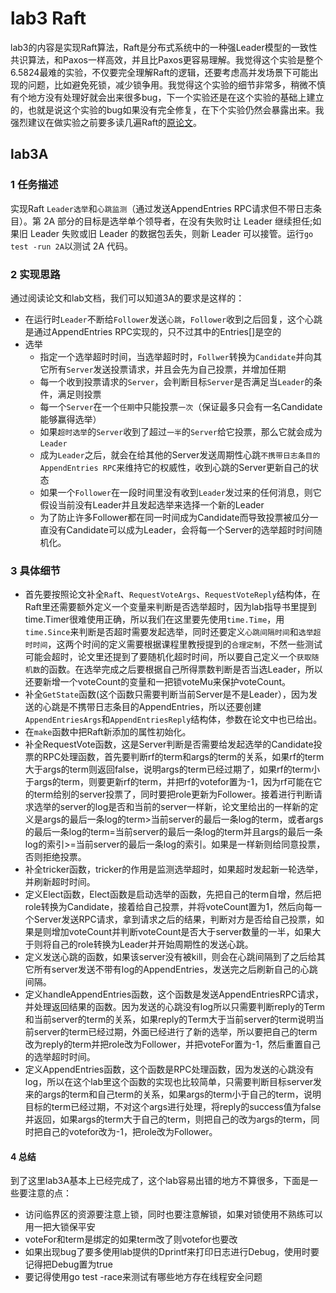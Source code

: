 # lab3 Raft

lab3的内容是实现Raft算法，Raft是分布式系统中的一种强Leader模型的一致性共识算法，和Paxos一样高效，并且比Paxos更容易理解。我觉得这个实验是整个6.5824最难的实验，不仅要完全理解Raft的逻辑，还要考虑高并发场景下可能出现的问题，比如避免死锁，减少锁争用。我觉得这个实验的细节非常多，稍微不慎有个地方没有处理好就会出来很多bug，下一个实验还是在这个实验的基础上建立的，也就是说这个实验的bug如果没有完全修复，在下个实验仍然会暴露出来。我强烈建议在做实验之前要多读几遍Raft的[原论文](https://pdos.csail.mit.edu/6.824/papers/raft-extended.pdf)。

## lab3A

### 1 任务描述

实现Raft `Leader选举`和`心跳监测`（通过发送AppendEntries RPC请求但不带日志条目）。第 2A 部分的目标是选举单个领导者，在没有失败时让 Leader 继续担任;如果旧 Leader 失败或旧 Leader 的数据包丢失，则新 Leader 可以接管。运行`go test -run 2A`以测试 2A 代码。

### 2 实现思路

通过阅读论文和lab文档，我们可以知道3A的要求是这样的：

- 在运行时`Leader`不断给`Follower`发送`心跳`，`Follower`收到之后回复，这个心跳是通过AppendEntries RPC实现的，只不过其中的Entries[]是空的
- 选举
  - 指定一个选举超时时间，当选举超时时，`Follwer`转换为`Candidate`并向其它所有`Server`发送投票请求，并且会先为自己投票，并增加任期
  - 每一个收到投票请求的`Server`，会判断目标`Server`是否满足当`Leader`的条件，满足则投票
  - 每一个`Server`在一个`任期`中只能投票`一次`（保证最多只会有一名Candidate能够赢得选举）
  - 如果`超时选举`的`Server`收到了超过`一半`的`Server`给它投票，那么它就会成为`Leader`
  - 成为`Leader`之后，就会在给其他的Server发送周期性心跳`不携带日志条目的AppendEntries RPC`来维持它的权威性，收到心跳的Server更新自己的状态
  - 如果一个`Follower`在一段时间里没有收到`Leader`发过来的任何消息，则它假设当前没有Leader并且发起选举来选择一个新的Leader
  - 为了防止许多Follower都在同一时间成为Candidate而导致投票被瓜分一直没有Candidate可以成为Leader，会将每一个Server的选举超时时间随机化。

### 3 具体细节

- 首先要按照论文补全`Raf`t、`RequestVoteArgs`、`RequestVoteReply`结构体，在Raft里还需要额外定义一个变量来判断是否选举超时，因为lab指导书里提到time.Timer很难使用正确，所以我们在这里要先使用`time.Time`，用`time.Since`来判断是否超时需要发起选举，同时还要定义`心跳间隔时间`和`选举超时时间`，这两个时间的定义需要根据课程里教授提到的`合理定制`，不然一些测试可能会超时，论文里还提到了要随机化超时时间，所以要自己定义一个`获取随机数`的函数。在选举完成之后要根据自己所得票数判断是否当选Leader，所以还要新增一个voteCount的变量和一把锁voteMu来保护voteCount。
- 补全`GetState`函数(这个函数只需要判断当前Server是不是Leader），因为发送的心跳是不携带日志条目的AppendEntries，所以还要创建`AppendEntriesArgs`和`AppendEntriesReply`结构体，参数在论文中也已给出。
- 在`make`函数中把Raft新添加的属性初始化。
- 补全RequestVote函数，这是Server判断是否需要给发起选举的Candidate投票的RPC处理函数，首先要判断rf的term和args的term的关系，如果rf的term大于args的term则返回false，说明args的term已经过期了，如果rf的term小于args的term，则要更新rf的term，并把rf的votefor置为-1，因为rf可能在它的term给别的server投票了，同时要把role更新为Follower。接着进行判断请求选举的server的log是否和当前的server一样新，论文里给出的一样新的定义是args的最后一条log的term>当前server的最后一条log的term，或者args的最后一条log的term=当前server的最后一条log的term并且args的最后一条log的索引>=当前server的最后一条log的索引。如果是一样新则给同意投票，否则拒绝投票。
- 补全tricker函数，tricker的作用是监测选举超时，如果超时发起新一轮选举，并刷新超时时间。
- 定义Elect函数，Elect函数是启动选举的函数，先把自己的term自增，然后把role转换为Candidate，接着给自己投票，并将voteCount置为1，然后向每一个Server发送RPC请求，拿到请求之后的结果，判断对方是否给自己投票，如果是则增加voteCount并判断voteCount是否大于server数量的一半，如果大于则将自己的role转换为Leader并开始周期性的发送心跳。
- 定义发送心跳的函数，如果该server没有被kill，则会在心跳间隔到了之后给其它所有server发送不带有log的AppendEntries，发送完之后刷新自己的心跳间隔。
- 定义handleAppendEntries函数，这个函数是发送AppendEntriesRPC请求，并处理返回结果的函数。因为发送的心跳没有log所以只需要判断reply的Term和当前server的term的关系，如果reply的Term大于当前server的term说明当前server的term已经过期，外面已经进行了新的选举，所以要把自己的term改为reply的term并把role改为Follower，并把voteFor置为-1，然后重置自己的选举超时时间。
- 定义AppendEntries函数，这个函数是RPC处理函数，因为发送的心跳没有log，所以在这个lab里这个函数的实现也比较简单，只需要判断目标server发来的args的term和自己term的关系，如果args的term小于自己的term，说明目标的term已经过期，不对这个args进行处理，将reply的success值为false并返回，如果args的term大于自己的term，则把自己的改为args的term，同时把自己的votefor改为-1，把role改为Follower。

#### 4 总结

到了这里lab3A基本上已经完成了，这个lab容易出错的地方不算很多，下面是一些要注意的点：

- 访问临界区的资源要注意上锁，同时也要注意解锁，如果对锁使用不熟练可以用一把大锁保平安
- voteFor和term是绑定的如果term改了则votefor也要改
- 如果出现bug了要多使用lab提供的Dprintf来打印日志进行Debug，使用时要记得把Debug置为true
- 要记得使用go test -race来测试有哪些地方存在线程安全问题
